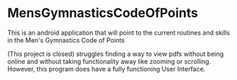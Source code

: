 # MensGymnasticsCodeOfPoints
This is an android application that will point to the current routines and skills in the Men's Gymnastics Code of Points

(This project is closed) struggles finding a way to view pdfs without being online and without taking functionality away
like zooming or scrolling. However, this program does have a fully functioning User Interface.
